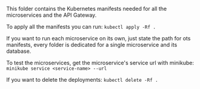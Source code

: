 This folder contains the Kubernetes manifests needed for all the microservices and the API Gateway.

To apply all the manifests you can run: 
`kubectl apply -Rf .`

If you want to run each microservice on its own, just state the path for ots manifests, every folder is dedicated for a single microservice and its database.

To test the microservices, get the microservice's service url with minikube:
`minikube service <service-name> --url`

If you want to delete the deployments:
`kubectl delete -Rf .`